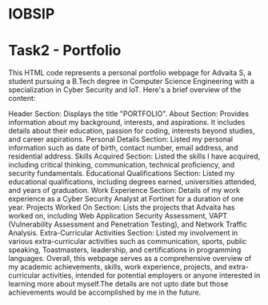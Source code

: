 # IOBSIP
# Task2 - Portfolio

This HTML code represents a personal portfolio webpage for Advaita S, a student pursuing a B.Tech degree in Computer Science Engineering with a specialization in Cyber Security and IoT. Here's a brief overview of the content:

Header Section: Displays the title "PORTFOLIO".
About Section: Provides information about my background, interests, and aspirations. It includes details about their education, passion for coding, interests beyond studies, and career aspirations.
Personal Details Section: Listed my personal information such as date of birth, contact number, email address, and residential address.
Skills Acquired Section: Listed the skills I have acquired, including critical thinking, communication, technical proficiency, and security fundamentals.
Educational Qualifications Section: Listed my educational qualifications, including degrees earned, universities attended, and years of graduation.
Work Experience Section: Details of my work experience as a Cyber Security Analyst at Fortinet for a duration of one year.
Projects Worked On Section: Lists the projects that Advaita has worked on, including Web Application Security Assessment, VAPT (Vulnerability Assessment and Penetration Testing), and Network Traffic Analysis.
Extra-Curricular Activities Section: Listed my involvement in various extra-curricular activities such as communication, sports, public speaking, Toastmasters, leadership, and certifications in programming languages.
Overall, this webpage serves as a comprehensive overview of my academic achievements, skills, work experience, projects, and extra-curricular activities, intended for potential employers or anyone interested in learning more about myself.The details are not upto date but those achievements would be accomplished by me in the future.
